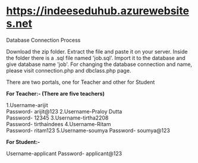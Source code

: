 # https://indeeseduhub.azurewebsites.net
Database Connection Process 

Download the zip folder. Extract the file and paste it on your server. Inside the folder there is a .sql file named 'job.sql'. Import it to the database and give database name 'job'. For changing the database connection and name, please visit connection.php and dbclass.php page.

There are two portals, one for Teacher and other for Student

**For Teacher:-
(There are five teachers)**

1.Username-arijit  
  Password- arijit@123
2.Username-Praloy Dutta  
  Password- 12345
3.Username-tirtha2208  
  Password- tirthaindees
4.Username-Ritam  
  Password- ritam123
5.Username-soumya
  Password- soumya@123
  
**For Student:-**

Username-applicant
Password- applicant@123
